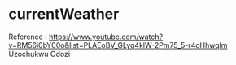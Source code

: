 # currentWeather

Reference :  https://www.youtube.com/watch?v=RM56i0bY00o&list=PLAEoBV_GLyq4klW-2Pm75_5-r4oHhwqlm
Uzochukwu Odozi

